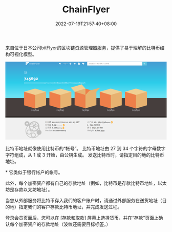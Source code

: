 ﻿---
weight: 
title: "ChainFlyer"
description: "来自位于日本公司bitFlyer的区块链资源管理器服务，提供了易于理解的比特币结构可视化模型"
date: 2022-07-19T21:57:40+08:00
lastmod: 2022-07-19T16:45:40+08:00
draft: false
authors: ["MineW"]
featuredImage: "chainflyer.png"
link: "https://chainflyer.bitflyer.jp/"
tags: ["区块链浏览器","ChainFlyer"]
categories: ["navigation"]
navigation: ["区块链浏览器"]
lightgallery: true
toc: true
pinned: false
recommend: false
recommend1: false
---
来自位于日本公司bitFlyer的区块链资源管理器服务，提供了易于理解的比特币结构可视化模型。

![image-20220720100035249](image-20220720100035249.png)

‎比特币地址就像‎‎使用比特币的“帐号”‎‎。 比特币地址由 27 到 34 个字符的字母数字字符组成，从 1 或 3 开始，由公钥生成。 发送比特币时，请指定目的地的比特币地址。‎

\* 它类似于银行帐户的帐号。

 

此外，每个加密资产都有自己的存款地址（例如，比特币是存款比特币地址，以太坊是存款以太坊地址）。

当您从外部服务将比特币存入我们的客户账户时，请通过外部服务在送货地址（目的地）指定我们的客户存款比特币地址，并完成发送过程。

登录会员页面后，您可以在 [存款和取款] 屏幕上选择货币，并在“存款”页面上确认每个加密资产的存款地址（波纹还需要目标标签。）